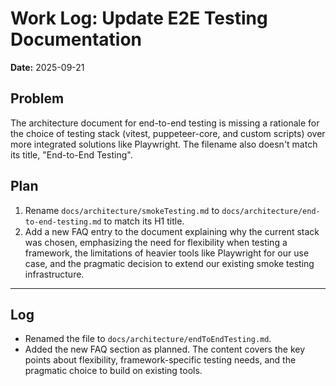 # Work Log: Update E2E Testing Documentation

**Date:** 2025-09-21

## Problem

The architecture document for end-to-end testing is missing a rationale for the choice of testing stack (vitest, puppeteer-core, and custom scripts) over more integrated solutions like Playwright. The filename also doesn't match its title, "End-to-End Testing".

## Plan

1.  Rename `docs/architecture/smokeTesting.md` to `docs/architecture/end-to-end-testing.md` to match its H1 title.
2.  Add a new FAQ entry to the document explaining why the current stack was chosen, emphasizing the need for flexibility when testing a framework, the limitations of heavier tools like Playwright for our use case, and the pragmatic decision to extend our existing smoke testing infrastructure.

---

## Log

- Renamed the file to `docs/architecture/endToEndTesting.md`.
- Added the new FAQ section as planned. The content covers the key points about flexibility, framework-specific testing needs, and the pragmatic choice to build on existing tools.
